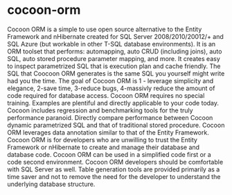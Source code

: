 # cocoon-orm
Cocoon ORM is a simple to use open source alternative to the Entity Framework and nHibernate created for SQL Server 2008/2010/20012/+ and SQL Azure (but workable in other T-SQL database environments).  It is an ORM toolset that performs: automapping, auto CRUD (including joins), auto SQL, auto stored procedure parameter mapping, and more. It creates easy to inspect parametrized SQL that is execution plan and cache friendly.  The SQL that Coocoon ORM generates is the same SQL you yourself might write had you the time.  The goal of Cocoon ORM is 1 - leverage simplicity and elegance, 2-save time, 3-reduce bugs, 4-massivly reduce the amount of code required for database access.  Cocoon ORM requires no special training.  Examples are plentiful and directly applicable to your code today.  Cocoon includes regression and benchmarking tools for the truly performance paranoid.  Directly compare performance between Cocoon dynamic parametrized SQL and that of traditional stored procedure.  Cocoon ORM leverages data annotation similar to that of the Entity Framework.  Cocoon ORM is for developers who are unwilling to trust the Entity Framework or nHibernate to create and manage their database and database code.  Cocoon ORM can be used in a simplified code first or a code second environment.  Cocoon ORM developers should be comfortable with SQL Server as well.  Table generation tools are provided primarily as a time saver and not to remove the need for the developer to understand the underlying database structure.
